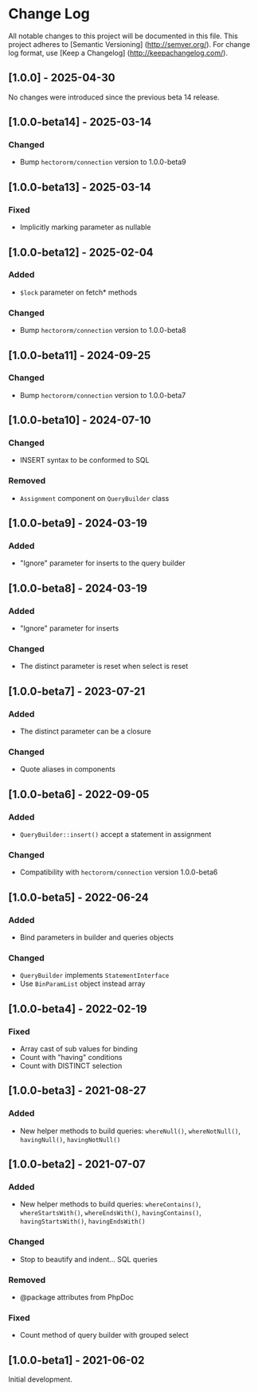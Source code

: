 # Change Log

All notable changes to this project will be documented in this file. This project adheres
to [Semantic Versioning] (http://semver.org/). For change log format,
use [Keep a Changelog] (http://keepachangelog.com/).

## [1.0.0] - 2025-04-30

No changes were introduced since the previous beta 14 release.

## [1.0.0-beta14] - 2025-03-14

### Changed

- Bump `hectororm/connection` version to 1.0.0-beta9

## [1.0.0-beta13] - 2025-03-14

### Fixed

- Implicitly marking parameter as nullable

## [1.0.0-beta12] - 2025-02-04

### Added

- `$lock` parameter on fetch* methods

### Changed

- Bump `hectororm/connection` version to 1.0.0-beta8

## [1.0.0-beta11] - 2024-09-25

### Changed

- Bump `hectororm/connection` version to 1.0.0-beta7

## [1.0.0-beta10] - 2024-07-10

### Changed

- INSERT syntax to be conformed to SQL

### Removed

- `Assignment` component on `QueryBuilder` class

## [1.0.0-beta9] - 2024-03-19

### Added

- "Ignore" parameter for inserts to the query builder

## [1.0.0-beta8] - 2024-03-19

### Added

- "Ignore" parameter for inserts

### Changed

- The distinct parameter is reset when select is reset

## [1.0.0-beta7] - 2023-07-21

### Added

- The distinct parameter can be a closure

### Changed

- Quote aliases in components

## [1.0.0-beta6] - 2022-09-05

### Added

- `QueryBuilder::insert()` accept a statement in assignment

### Changed

- Compatibility with `hectororm/connection` version 1.0.0-beta6

## [1.0.0-beta5] - 2022-06-24

### Added

- Bind parameters in builder and queries objects

### Changed

- `QueryBuilder` implements `StatementInterface`
- Use `BinParamList` object instead array

## [1.0.0-beta4] - 2022-02-19

### Fixed

- Array cast of sub values for binding
- Count with "having" conditions
- Count with DISTINCT selection

## [1.0.0-beta3] - 2021-08-27

### Added

- New helper methods to build queries: `whereNull()`, `whereNotNull()`, `havingNull()`, `havingNotNull()`

## [1.0.0-beta2] - 2021-07-07

### Added

- New helper methods to build queries: `whereContains()`, `whereStartsWith()`, `whereEndsWith()`, `havingContains()`, `havingStartsWith()`, `havingEndsWith()`

### Changed

- Stop to beautify and indent... SQL queries

### Removed

- @package attributes from PhpDoc

### Fixed

- Count method of query builder with grouped select

## [1.0.0-beta1] - 2021-06-02

Initial development.
